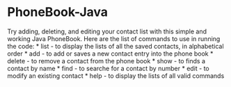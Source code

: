 # PhoneBook-Java

Try adding, deleting, and editing your contact list with this simple and working Java PhoneBook.
Here are the list of commands to use in running the code:
    * list - to display the lists of all the saved contacts, in alphabetical  order
    * add - to add or saves a new contact entry into the phone book
    * delete - to remove a contact from the phone book
    * show - to finds a contact by name
    * find - to searche for a contact by number
    * edit - to modify an existing contact
    * help - to display the lists of all valid commands
